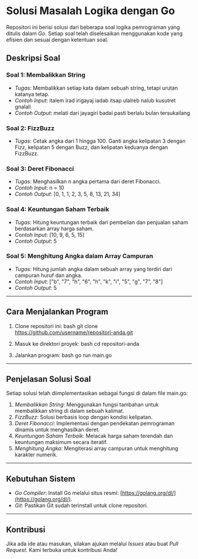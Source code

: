 
# Solusi Masalah Logika dengan Go

Repositori ini berisi solusi dari beberapa soal logika pemrograman yang ditulis dalam *Go*. Setiap soal telah diselesaikan menggunakan kode yang efisien dan sesuai dengan ketentuan soal.

## Deskripsi Soal

### Soal 1: Membalikkan String
- *Tugas*: Membalikkan setiap kata dalam sebuah string, tetapi urutan katanya tetap.
- *Contoh Input*: italem irad irigayaj iadab itsap ulalreb nalub kusutret gnalali
- *Contoh Output*: melati dari jayagiri badai pasti berlalu bulan tersukailang

### Soal 2: FizzBuzz
- *Tugas*: Cetak angka dari 1 hingga 100. Ganti angka kelipatan 3 dengan Fizz, kelipatan 5 dengan Buzz, dan kelipatan keduanya dengan FizzBuzz.

### Soal 3: Deret Fibonacci
- *Tugas*: Menghasilkan n angka pertama dari deret Fibonacci.
- *Contoh Input*: n = 10
- *Contoh Output*: [0, 1, 1, 2, 3, 5, 8, 13, 21, 34]

### Soal 4: Keuntungan Saham Terbaik
- *Tugas*: Hitung keuntungan terbaik dari pembelian dan penjualan saham berdasarkan array harga saham.
- *Contoh Input*: [10, 9, 6, 5, 15]
- *Contoh Output*: 5

### Soal 5: Menghitung Angka dalam Array Campuran
- *Tugas*: Hitung jumlah angka dalam sebuah array yang terdiri dari campuran huruf dan angka.
- *Contoh Input*: ["b", "7", "h", "6", "h", "k", "i", "5", "g", "7", "8"]
- *Contoh Output*: 5

---

## Cara Menjalankan Program

1. Clone repositori ini:
   bash
   git clone https://github.com/username/repositori-anda.git
   
2. Masuk ke direktori proyek:
   bash
   cd repositori-anda
   
3. Jalankan program:
   bash
   go run main.go
   

---

## Penjelasan Solusi Soal

Setiap solusi telah diimplementasikan sebagai fungsi di dalam file main.go:

1. *Membalikkan String*: Menggunakan fungsi tambahan untuk membalikkan string di dalam sebuah kalimat.
2. *FizzBuzz*: Solusi berbasis loop dengan kondisi kelipatan.
3. *Deret Fibonacci*: Implementasi dengan pendekatan pemrograman dinamis untuk menghasilkan deret.
4. *Keuntungan Saham Terbaik*: Melacak harga saham terendah dan keuntungan maksimum secara iteratif.
5. *Menghitung Angka*: Mengiterasi array campuran untuk menghitung karakter numerik.

---

## Kebutuhan Sistem

- *Go Compiler*: Install Go melalui situs resmi: [https://golang.org/dl/](https://golang.org/dl/).
- *Git*: Pastikan Git sudah terinstall untuk clone repositori.

---

## Kontribusi

Jika ada ide atau masukan, silakan ajukan melalui *Issues* atau buat *Pull Request*. Kami terbuka untuk kontribusi Anda!

